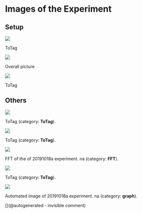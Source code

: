 # Images of the Experiment

## Setup

![](/include/community/DrS/IMG_20191015_133534.jpg)

ToTag

![](/include/community/DrS/Un0rick_modif01.jpg)

Overall picture

![](/include/community/DrS/20191015_132241.jpg)

ToTag

## Others

![](/include/community/DrS/20191015_132135.jpg)

ToTag (category: __ToTag__).

![](/include/community/DrS/20191015_132252.jpg)

ToTag (category: __ToTag__).

![](/include/community/DrS/20191018a-1-fft.jpg)

FFT of the of 20191018a experiment. na (category: __FFT__).

![](/include/community/DrS/20191015_161651.jpg)

ToTag (category: __ToTag__).

![](/include/community/DrS/20191018a-1.jpg)

Automated image of 20191018a experiment. na (category: __graph__).



[](@autogenerated - invisible comment)